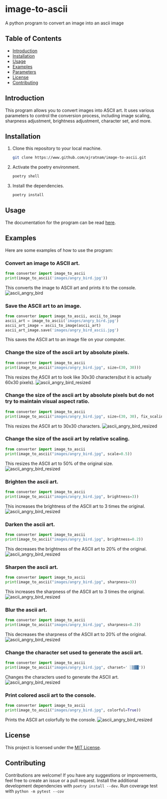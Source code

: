 # image-to-ascii
A python program to convert an image into an ascii image

## Table of Contents

- [Introduction](#introduction)
- [Installation](#installation)
- [Usage](#usage)
- [Examples](#examples)
- [Parameters](#parameters)
- [License](#license)
- [Contributing](#contributing)

## Introduction

This program allows you to convert images into ASCII art. It uses various parameters to control the conversion process, including image scaling, sharpness adjustment, brightness adjustment, character set, and more.

## Installation

1. Clone this repository to your local machine.
    ```bash
    git clone https://www.github.com/ajratnam/image-to-ascii.git
    ```
2. Activate the poetry environment.
    ```bash
    poetry shell
    ```
3. Install the dependencies.
    ```bash
    poetry install
    ```

## Usage

The documentation for the program can be read [here](https://ajratnam.github.io/image-to-ascii/).


## Examples

Here are some examples of how to use the program:

### Convert an image to ASCII art.
```py
from converter import image_to_ascii
print(image_to_ascii('images/angry_bird.jpg'))
```
This converts the image to ASCII art and prints it to the console.
![ascii_angry_bird](images/angry_bird_ascii.jpg)


### Save the ASCII art to an image.
```py
from converter import image_to_ascii, ascii_to_image
ascii_art = image_to_ascii('images/angry_bird.jpg')
ascii_art_image = ascii_to_image(ascii_art)
ascii_art_image.save('images/angry_bird_ascii.jpg')
```
This saves the ASCII art to an image file on your computer.


### Change the size of the ascii art by absolute pixels.
```py
from converter import image_to_ascii
print(image_to_ascii("images/angry_bird.jpg", size=(30, 30)))
```
This resizes the ASCII art to look like 30x30 characters(but it is actually 60x30 pixels).
![ascii_angry_bird_resized](images/angry_bird_ascii_resized.jpg)


### Change the size of the ascii art by absolute pixels but do not try to maintain visual aspect ratio.
```py
from converter import image_to_ascii
print(image_to_ascii("images/angry_bird.jpg", size=(30, 30), fix_scaling=False))
```
This resizes the ASCII art to 30x30 characters.
![ascii_angry_bird_resized](images/angry_bird_ascii_resized_actual_size.jpg)


### Change the size of the ascii art by relative scaling.
```py
from converter import image_to_ascii
print(image_to_ascii("images/angry_bird.jpg", scale=0.5))
```
This resizes the ASCII art to 50% of the original size.
![ascii_angry_bird_resized](images/angry_bird_ascii_scaled.jpg)


### Brighten the ascii art.
```py
from converter import image_to_ascii
print(image_to_ascii("images/angry_bird.jpg", brightness=3))
```
This increases the brightness of the ASCII art to 3 times the original.
![ascii_angry_bird_resized](images/angry_bird_ascii_brightened.jpg)


### Darken the ascii art.
```py
from converter import image_to_ascii
print(image_to_ascii("images/angry_bird.jpg", brightness=0.2))
```
This decreases the brightness of the ASCII art to 20% of the original.
![ascii_angry_bird_resized](images/angry_bird_ascii_darkened.jpg)


### Sharpen the ascii art.
```py
from converter import image_to_ascii
print(image_to_ascii("images/angry_bird.jpg", sharpness=3))
```
This increases the sharpness of the ASCII art to 3 times the original.
![ascii_angry_bird_resized](images/angry_bird_ascii_sharpened.jpg)


### Blur the ascii art.
```py
from converter import image_to_ascii
print(image_to_ascii("images/angry_bird.jpg", sharpness=0.2))
```
This decreases the sharpness of the ASCII art to 20% of the original.
![ascii_angry_bird_resized](images/angry_bird_ascii_blurred.jpg)


### Change the character set used to generate the ascii art.
```py
from converter import image_to_ascii
print(image_to_ascii("images/angry_bird.jpg", charset=' ░▒▓█'))
```
Changes the characters used to generate the ASCII art.
![ascii_angry_bird_resized](images/angry_bird_ascii_custom_charset.jpg)


### Print colored ascii art to the console.
```py
from converter import image_to_ascii
print(image_to_ascii("images/angry_bird.jpg", colorful=True))
```
Prints the ASCII art colorfully to the console.
![ascii_angry_bird_resized](images/angry_bird_ascii_colored.jpg)


## License

This project is licensed under the [MIT License](LICENSE).

## Contributing

Contributions are welcome! If you have any suggestions or improvements, feel free to create an issue or a pull request.
Install the additional development dependencies with `poetry install --dev`.
Run coverage test with `python -m pytest --cov`